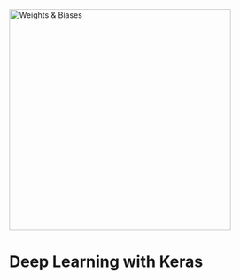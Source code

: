 <img src="https://i.imgur.com/gb6B4ig.png" width="400" alt="Weights & Biases" />

# Deep Learning with Keras
